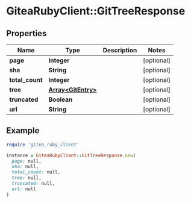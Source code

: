 # GiteaRubyClient::GitTreeResponse

## Properties

| Name | Type | Description | Notes |
| ---- | ---- | ----------- | ----- |
| **page** | **Integer** |  | [optional] |
| **sha** | **String** |  | [optional] |
| **total_count** | **Integer** |  | [optional] |
| **tree** | [**Array&lt;GitEntry&gt;**](GitEntry.md) |  | [optional] |
| **truncated** | **Boolean** |  | [optional] |
| **url** | **String** |  | [optional] |

## Example

```ruby
require 'gitea_ruby_client'

instance = GiteaRubyClient::GitTreeResponse.new(
  page: null,
  sha: null,
  total_count: null,
  tree: null,
  truncated: null,
  url: null
)
```

